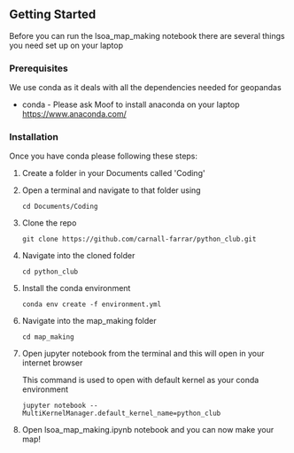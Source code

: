 ## Getting Started

Before you can run the lsoa_map_making notebook there are several things you need set up on your laptop

### Prerequisites
We use conda as it deals with all the dependencies needed for geopandas

- conda - Please ask Moof to install anaconda on your laptop https://www.anaconda.com/

### Installation

Once you have conda please following these steps:

1. Create a folder in your Documents called 'Coding'
2. Open a terminal and navigate to that folder using
   ```
   cd Documents/Coding
   ```
3. Clone the repo
   ```
   git clone https://github.com/carnall-farrar/python_club.git
   ```
4. Navigate into the cloned folder
   ```
   cd python_club
   ```
5. Install the conda environment
   ```
   conda env create -f environment.yml
   ```

6. Navigate into the map_making folder
   ```
   cd map_making
   ```
7. Open jupyter notebook from the terminal and this will open in your internet browser

    This command is used to open with default kernel as your conda environment
   ```
   jupyter notebook --MultiKernelManager.default_kernel_name=python_club
   ```

8. Open lsoa_map_making.ipynb notebook and you can now make your map!
